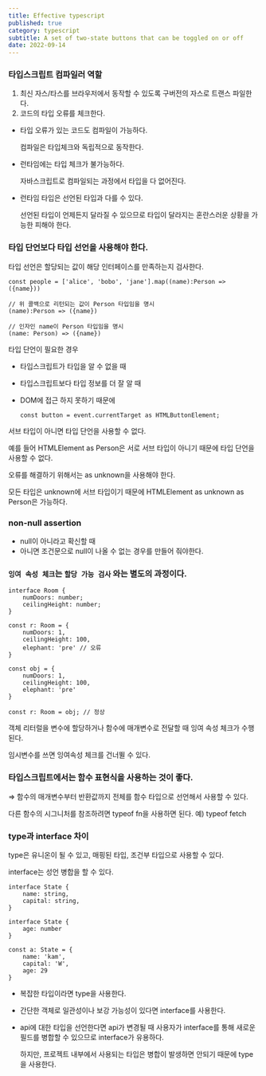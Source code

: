 ```yaml
---
title: Effective typescript
published: true
category: typescript
subtitle: A set of two-state buttons that can be toggled on or off
date: 2022-09-14
---
```


### 타입스크립트 컴파일러 역할

1. 최신 자스/타스를 브라우저에서 동작할 수 있도록 구버전의 자스로 트랜스 파일한다.
2. 코드의 타입 오류를 체크한다.

- 타입 오류가 있는 코드도 컴파일이 가능하다.
    
    컴파일은 타입체크와 독립적으로 동작한다.
    
- 런타임에는 타입 체크가 불가능하다.
    
    자바스크립트로 컴파일되는 과정에서 타입을 다 없어진다.
    
- 런타임 타입은 선언된 타입과 다를 수 있다.
    
    선언된 타입이 언제든지 달라질 수 있으므로 타입이 달라지는 혼란스러운 상황을 가능한 피해야 한다.
    

### 타입 단언보다 타입 선언을 사용해야 한다.

타입 선언은 할당되는 값이 해당 인터페이스를 만족하는지 검사한다.

```tsx
const people = ['alice', 'bobo', 'jane'].map((name):Person => ({name}))

// 위 콜백으로 리턴되는 값이 Person 타입임을 명시
(name):Person => ({name})

// 인자인 name이 Person 타입임을 명시
(name: Person) => ({name})

```

타입 단언이 필요한 경우

- 타입스크립트가 타입을 알 수 없을 때
    
- 타입스크립트보다 타입 정보를 더 잘 알 때
    
- DOM에 접근 하지 못하기 때문에
    
    ```tsx
    const button = event.currentTarget as HTMLButtonElement;
    ```
    

서브 타입이 아니면 타입 단언을 사용할 수 없다.

예를 들어 HTMLElement as Person은 서로 서브 타입이 아니기 때문에 타입 단언을 사용할 수 없다.

오류를 해결하기 위해서는 as unknown을 사용해야 한다.

모든 타입은 unknown에 서브 타입이기 때문에 HTMLElement as unknown as Person은 가능하다.

### non-null assertion

- null이 아니라고 확신할 때
- 아니면 조건문으로 null이 나올 수 없는 경우를 만들어 줘야한다.

### `잉여 속성 체크`는 `할당 가능 검사` 와는 별도의 과정이다.

```tsx
interface Room {
	numDoors: number;
	ceilingHeight: number;
}

const r: Room = {
	numDoors: 1,
	ceilingHeight: 100,
	elephant: 'pre' // 오류
}

const obj = {
	numDoors: 1,
	ceilingHeight: 100,
	elephant: 'pre' 
}

const r: Room = obj; // 정상

```

객체 리터럴을 변수에 할당하거나 함수에 매개변수로 전달할 때 잉여 속성 체크가 수행된다.

임시변수를 쓰면 잉여속성 체크를 건너뛸 수 있다.

### 타입스크립트에서는 함수 표현식을 사용하는 것이 좋다.

⇒ 함수의 매개변수부터 반환값까지 전체를 함수 타입으로 선언해서 사용할 수 있다.

다른 함수의 시그니처를 참조하려면 typeof fn을 사용하면 된다. 예) typeof fetch

### type과 interface 차이

type은 유니온이 될 수 있고, 매핑된 타입, 조건부 타입으로 사용할 수 있다.

interface는 성언 병합을 할 수 있다.

```tsx
interface State {
	name: string,
	capital: string,
}

interface State {
	age: number
}

const a: State = {
	name: 'kam',
	capital: 'W',
	age: 29
}
```

- 복잡한 타입이라면 type을 사용한다.
    
- 간단한 객체로 일관성이나 보강 가능성이 있다면 interface를 사용한다.
    
- api에 대한 타입을 선언한다면 api가 변경될 때 사용자가 interface를 통해 새로운 필드를 병합할 수 있으므로 interface가 유용하다.
    
    하지만, 프로젝트 내부에서 사용되는 타입은 병합이 발생하면 안되기 때문에 type을 사용한다.